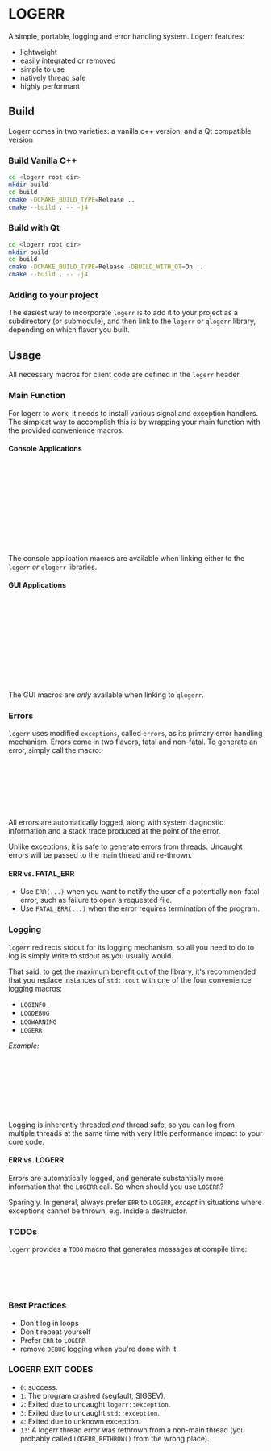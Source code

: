 # LOGERR

A simple, portable, logging and error handling system. Logerr features:

- lightweight
- easily integrated or removed
- simple to use
- natively thread safe
- highly performant

## Build

Logerr comes in two varieties: a vanilla c++ version, and a Qt compatible version

### Build Vanilla C++

``` bash
cd <logerr root dir>
mkdir build
cd build
cmake -DCMAKE_BUILD_TYPE=Release ..
cmake --build . -- -j4
```

### Build with Qt

``` bash
cd <logerr root dir>
mkdir build
cd build
cmake -DCMAKE_BUILD_TYPE=Release -DBUILD_WITH_QT=On ..
cmake --build . -- -j4
```

### Adding to your project

The easiest way to incorporate `logerr` is to add it to your project as a subdirectory (or submodule), and then link to
the
`logerr` or `qlogerr` library, depending on which flavor you built.

## Usage

All necessary macros for client code are defined in the `logerr` header.

### Main Function

For logerr to work, it needs to install various signal and exception handlers. The simplest way to accomplish this is by
wrapping your main function with the provided convenience macros:

#### Console Applications

```cpp














```

The console application macros are available when linking either to the `logerr` _or_ `qlogerr` libraries.

#### GUI Applications

```cpp














```

The GUI macros are _only_ available when linking to `qlogerr`.

### Errors

`logerr` uses modified `exceptions`, called `errors`, as its primary error handling mechanism. Errors come in two
flavors, fatal and non-fatal. To generate an error, simply call the macro:

```cpp









```

All errors are automatically logged, along with system diagnostic information and a stack trace produced at the point of
the error.

Unlike exceptions, it is safe to generate errors from threads. Uncaught errors will be passed to the main thread and
re-thrown.

#### ERR vs. FATAL_ERR

- Use `ERR(...)` when you want to notify the user of a potentially non-fatal error, such as failure to open a requested
  file.
- Use `FATAL_ERR(...)` when the error requires termination of the program.

### Logging

`logerr` redirects stdout for its logging mechanism, so all you need to do to log is simply write to stdout as you
usually would.

That said, to get the maximum benefit out of the library, it's recommended that you replace instances of `std::cout`
with one of the four convenience logging macros:

- `LOGINFO`
- `LOGDEBUG`
- `LOGWARNING`
- `LOGERR`

_Example:_

```cpp










```

Logging is inherently threaded _and_ thread safe, so you can log from multiple threads at the same time with very little
performance impact to your core code.

#### ERR vs. LOGERR

Errors are automatically logged, and generate substantially more information that the `LOGERR` call. So when should you
use `LOGERR`?

Sparingly. In general, always prefer `ERR` to `LOGERR`, _except_ in situations where exceptions cannot be thrown, e.g.
inside a destructor.

### TODOs

`logerr` provides a `TODO` macro that generates messages at compile time:

```cpp






```

### Best Practices

- Don't log in loops
- Don't repeat yourself
- Prefer `ERR` to `LOGERR`
- remove `DEBUG` logging when you're done with it.

### LOGERR EXIT CODES

- `0`:  success.
- `1`:  The program crashed (segfault, SIGSEV).
- `2`:  Exited due to uncaught `logerr::exception`.
- `3`:  Exited due to uncaught `std::exception`.
- `4`:  Exited due to unknown exception.
- `13`: A logerr thread error was rethrown from a non-main thread (you probably called `LOGERR_RETHROW()` from the wrong
  place).
